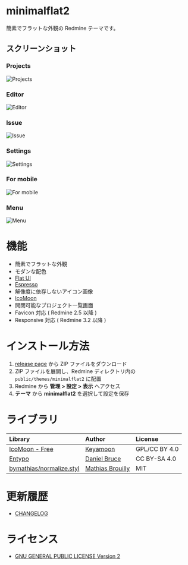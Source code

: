 # minimalflat2

簡素でフラットな外観の Redmine テーマです。

## スクリーンショット

### Projects

![Projects](ss.png)

### Editor

![Editor](ss2.png)

### Issue

![Issue](ss3.png)

### Settings

![Settings](ss4.png)

### For mobile

![For mobile](ss5.png)

### Menu

![Menu](ss6.png)

# 機能

* 簡素でフラットな外観
* モダンな配色
 * [Flat UI](http://designmodo.github.io/Flat-UI/)
 * [Espresso](https://github.com/mbadolato/iTerm2-Color-Schemes)
* 解像度に依存しないアイコン画像
 * [IcoMoon](https://icomoon.io/)
* 開閉可能なプロジェクト一覧画面
* Favicon 対応 ( Redmine 2.5 以降 )
* Responsive 対応 ( Redmine 3.2 以降 )

# インストール方法

1. [release page](https://github.com/akabekobeko/redmine-theme-minimalflat2/releases) から ZIP ファイルをダウンロード
2. ZIP ファイルを展開し、Redmine ディレクトリ内の `public/themes/minimalflat2` に配置
3. Redmine から **管理 > 設定 > 表示** へアクセス
4. **テーマ** から **minimalflat2** を選択して設定を保存

# ライブラリ

|Library|Author|License|
|:--|:--|:--|
|[IcoMoon - Free](https://icomoon.io/#icons)|[Keyamoon](http://keyamoon.com/)|GPL/CC BY 4.0|
|[Entypo](http://www.entypo.com/)|[Daniel Bruce](http://danielbruce.se/)|CC BY-SA 4.0|
|[bymathias/normalize.styl](https://github.com/bymathias/normalize.styl)|[Mathias Brouilly](http://mathias.brouilly.fr/)|MIT|

# 更新履歴

* [CHANGELOG](CHANGELOG.md)

# ライセンス

* [GNU GENERAL PUBLIC LICENSE Version 2](LICENSE.txt)

